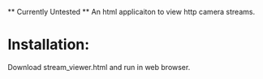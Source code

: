 ** Currently Untested **
An html applicaiton to view http camera streams.

# Installation:
Download stream_viewer.html and run in web browser. 
